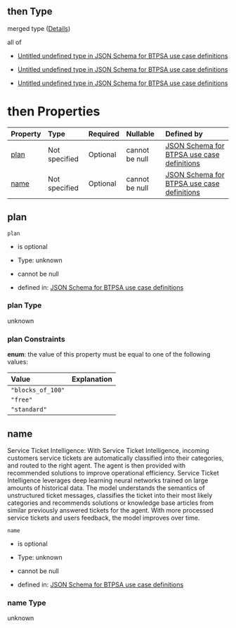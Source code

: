 ## then Type

merged type ([Details](btpsa-usecase-properties-services-items-allof-1-then-allof-112-then.md))

all of

*   [Untitled undefined type in JSON Schema for BTPSA use case definitions](btpsa-usecase-properties-services-items-allof-1-then-allof-112-then-allof-0.md "check type definition")

*   [Untitled undefined type in JSON Schema for BTPSA use case definitions](btpsa-usecase-properties-services-items-allof-1-then-allof-112-then-allof-1.md "check type definition")

*   [Untitled undefined type in JSON Schema for BTPSA use case definitions](btpsa-usecase-properties-services-items-allof-1-then-allof-112-then-allof-2.md "check type definition")

# then Properties

| Property      | Type          | Required | Nullable       | Defined by                                                                                                                                                                                                              |
| :------------ | :------------ | :------- | :------------- | :---------------------------------------------------------------------------------------------------------------------------------------------------------------------------------------------------------------------- |
| [plan](#plan) | Not specified | Optional | cannot be null | [JSON Schema for BTPSA use case definitions](btpsa-usecase-properties-services-items-allof-1-then-allof-112-then-properties-plan.md "undefined#/properties/services/items/allOf/1/then/allOf/112/then/properties/plan") |
| [name](#name) | Not specified | Optional | cannot be null | [JSON Schema for BTPSA use case definitions](btpsa-usecase-properties-services-items-allof-1-then-allof-112-then-properties-name.md "undefined#/properties/services/items/allOf/1/then/allOf/112/then/properties/name") |

## plan



`plan`

*   is optional

*   Type: unknown

*   cannot be null

*   defined in: [JSON Schema for BTPSA use case definitions](btpsa-usecase-properties-services-items-allof-1-then-allof-112-then-properties-plan.md "undefined#/properties/services/items/allOf/1/then/allOf/112/then/properties/plan")

### plan Type

unknown

### plan Constraints

**enum**: the value of this property must be equal to one of the following values:

| Value             | Explanation |
| :---------------- | :---------- |
| `"blocks_of_100"` |             |
| `"free"`          |             |
| `"standard"`      |             |

## name

Service Ticket Intelligence: With Service Ticket Intelligence, incoming customers service tickets are automatically classified into their categories, and routed to the right agent. The agent is then provided with recommended solutions to improve operational efficiency. Service Ticket Intelligence leverages deep learning neural networks trained on large amounts of historical data. The model understands the semantics of unstructured ticket messages, classifies the ticket into their most likely categories and recommends solutions or knowledge base articles from similar previously answered tickets for the agent. With more processed service tickets and users feedback, the model improves over time.

`name`

*   is optional

*   Type: unknown

*   cannot be null

*   defined in: [JSON Schema for BTPSA use case definitions](btpsa-usecase-properties-services-items-allof-1-then-allof-112-then-properties-name.md "undefined#/properties/services/items/allOf/1/then/allOf/112/then/properties/name")

### name Type

unknown
